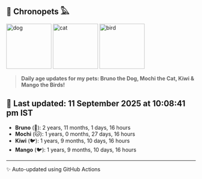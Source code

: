 ## 🐾 Chronopets 𓅓

<img src="https://media.giphy.com/media/3oriO0OEd9QIDdllqo/giphy.gif" width="120" height="120" alt="dog"> <img src="https://media.giphy.com/media/OmK8lulOMQ9XO/giphy.gif" width="120" height="120" alt="cat"> <img src="https://media.giphy.com/media/1dMNq7sH2v5i/giphy.gif" width="120" height="120" alt="bird"> 

> **Daily age updates for my pets: Bruno the Dog, Mochi the Cat, Kiwi & Mango the Birds!**

## 📅 Last updated: 11 September 2025 at 10:08:41 pm IST

- **Bruno** (🐶): 2 years, 11 months, 1 days, 16 hours
- **Mochi** (🐱): 1 years, 0 months, 27 days, 16 hours
- **Kiwi** (🐦): 1 years, 9 months, 10 days, 16 hours
- **Mango** (🐦): 1 years, 9 months, 10 days, 16 hours

---
✨ Auto-updated using GitHub Actions
